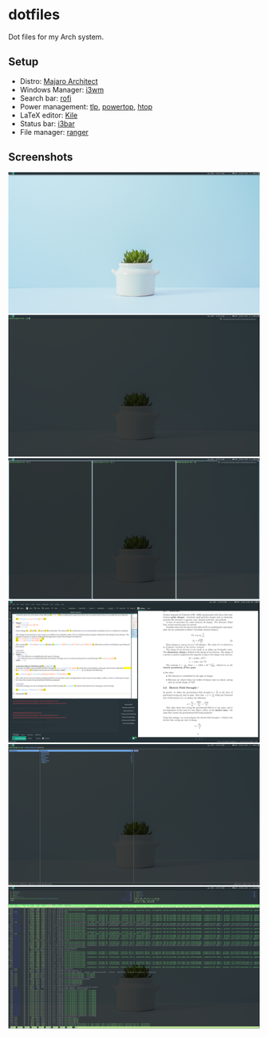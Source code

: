 # dotfiles
Dot files for my Arch system.

## Setup
- Distro: [Majaro Architect](https://manjaro.org/)
- Windows Manager: [i3wm](https://i3wm.org/)
- Search bar: [rofi](https://github.com/DaveDavenport/rofi)
- Power management: [tlp](https://github.com/linrunner/TLP), [powertop](https://github.com/fenrus75/powertop), [htop](https://github.com/hishamhm/htop)
- LaTeX editor: [Kile](https://kile.sourceforge.io/)
- Status bar: [i3bar](https://github.com/i3/i3)
- File manager: [ranger](https://github.com/ranger/ranger)

## Screenshots
![desktop](https://raw.githubusercontent.com/ShehryarX/dotfiles/master/screenshots/desktop.png "desktop")
![urxvt](https://raw.githubusercontent.com/ShehryarX/dotfiles/master/screenshots/urxvt.png "urxvt")
![i3wm](https://raw.githubusercontent.com/ShehryarX/dotfiles/master/screenshots/i3wm.png "i3wm")
![latex](https://raw.githubusercontent.com/ShehryarX/dotfiles/master/screenshots/latex.png "latex")
![ranger](https://raw.githubusercontent.com/ShehryarX/dotfiles/master/screenshots/ranger.png "ranger")
![htop](https://raw.githubusercontent.com/ShehryarX/dotfiles/master/screenshots/htop.png "htop")
